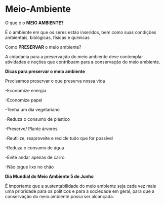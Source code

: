 # Meio-Ambiente
<!DOCTYPE html>
<html charset = 'utf-8'>
<head>
<títle>O que é o <strong> MEIO AMBIENTE? </strong></títle>
<p>É o ambiente em que os seres estão inseridos, bem como suas condições ambientais, biológicas, físicas e químicas</p>
<títle>Como <strong>PRESERVAR</strong> o meio ambiente?</títle>
<p>A cidadania para a preservação do meio ambiente deve contemplar atividades e noções que contribuem para a conservação do meio ambiente.</p>
</head>
<body>
<strong>Dicas para preservar o meio ambiente</strong>
<p>Precisamos preservar o que preserva nossa vida</p>
<link rel="href=" torneira.jpg ">
<p>-Economize energia</p>
<p>-Economize papel</p>
<p>-Tenha um dia vegetariano</p>
<p>-Reduza o consumo de plástico</p>
<p>-Preserve/ Plante árvores</p>
<p>-Reutilize, reaproveite e recicle tudo que for possível</p>
<p>-Reduza o consumo de água</p>
<p>-Evite andar apenas de carro</p>
<p>-Não jogue lixo no chão</p>
<tÍtle> <strong>    Dia Mundial do Meio Ambiente 5 de Junho   </strong>     </tÍtle>
<p></p>
<p>É importante que a sustentabilidade do meio ambiente seja cada vez mais uma prioridade para os políticos e para a sociedade em geral, para que a conservação 
do meio ambiente possa ser alcançada.</p>

